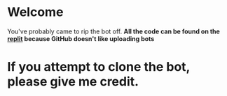 # Welcome
You've probably came to rip the bot off. 
**All the code can be found on the [replit](https://replit.com/@sparkfire298/sparkfirebot) because GitHub doesn't like uploading bots**

# If you attempt to clone the bot, please give me credit.
